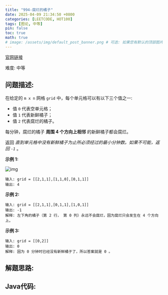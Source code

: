 ```yaml
---
title: "994-腐烂的橘子"
date: 2025-04-09 21:34:50 +0800
categories: [LEETCODE, HOT100]
tags: [图论, 中等]
pin: false
toc: true
math: true
# image: /assets/img/default_post_banner.png # 可选: 如果您有默认的顶部图片，取消注释并修改路径
---
```


[官网链接](https://leetcode.cn/problems/rotting-oranges/)

难度: 中等

## 问题描述: 

在给定的 `m x n` 网格 `grid` 中，每个单元格可以有以下三个值之一: 

- 值 `0` 代表空单元格；
- 值 `1` 代表新鲜橘子；
- 值 `2` 代表腐烂的橘子。

每分钟，腐烂的橘子 **周围 4 个方向上相邻** 的新鲜橘子都会腐烂。

返回 *直到单元格中没有新鲜橘子为止所必须经过的最小分钟数。如果不可能，返回 `-1`* 。

 

**示例 1:**

![img](../assets/img/posts/leetcode/p994_0.png)

```
输入: grid = [[2,1,1],[1,1,0],[0,1,1]]
输出: 4
```

**示例 2:**

```
输入: grid = [[2,1,1],[0,1,1],[1,0,1]]
输出: -1
解释: 左下角的橘子（第 2 行， 第 0 列）永远不会腐烂，因为腐烂只会发生在 4 个方向上。
```

**示例 3:**

```
输入: grid = [[0,2]]
输出: 0
解释: 因为 0 分钟时已经没有新鲜橘子了，所以答案就是 0 。
```





## 解题思路: 

## Java代码: 

